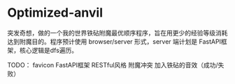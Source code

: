 # Optimized-anvil

突发奇想，做的一个我的世界铁砧附魔最优顺序程序，旨在用更少的经验等级消耗达到附魔目的。程序预计使用 browser/server 形式，server 端计划是 FastAPI框架，核心逻辑是dfs遍历。

TODO：
favicon
FastAPI框架
RESTful风格
附魔冲突
加入铁砧的音效（成功/失败）